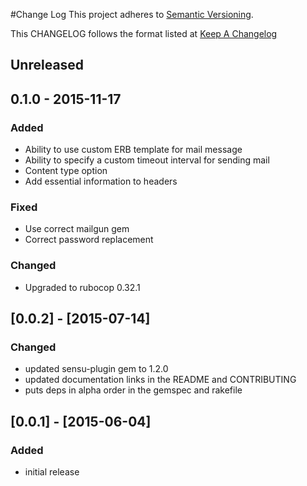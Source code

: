 #Change Log
This project adheres to [Semantic Versioning](http://semver.org/).

This CHANGELOG follows the format listed at [Keep A Changelog](http://keepachangelog.com/)

## Unreleased

## 0.1.0 - 2015-11-17
### Added
- Ability to use custom ERB template for mail message
- Ability to specify a custom timeout interval for sending mail
- Content type option
- Add essential information to headers

### Fixed
- Use correct mailgun gem
- Correct password replacement

### Changed
- Upgraded to rubocop 0.32.1

## [0.0.2] - [2015-07-14]
### Changed
- updated sensu-plugin gem to 1.2.0
- updated documentation links in the README and CONTRIBUTING
- puts deps in alpha order in the gemspec and rakefile

## [0.0.1] - [2015-06-04]

### Added
- initial release

